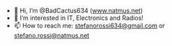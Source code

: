 - 👋 Hi, I’m @BadCactus634 (www.natmus.net)
- 👀 I’m interested in IT, Electronics and Radios!
- 📫 How to reach me: stefanorossi634@gmail.com or stefano.rossi@natmus.net
